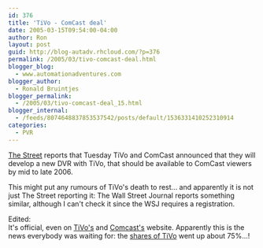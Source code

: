```yaml
---
id: 376
title: 'TiVo - ComCast deal'
date: 2005-03-15T09:54:00-04:00
author: Ron
layout: post
guid: http://blog-autadv.rhcloud.com/?p=376
permalink: /2005/03/tivo-comcast-deal.html
blogger_blog:
  - www.automationadventures.com
blogger_author:
  - Ronald Bruintjes
blogger_permalink:
  - /2005/03/tivo-comcast-deal_15.html
blogger_internal:
  - /feeds/8074648837853537542/posts/default/1536331410252310914
categories:
  - PVR
---
```

[The Street](http://www.thestreet.com/_yahoo/stocks/media/10213207.html) reports that Tuesday TiVo and ComCast announced that they will develop a new DVR with TiVo, that should be available to ComCast viewers by mid to late 2006.

This might put any rumours of TiVo's death to rest... and apparently it is not just The Street reporting it: The Wall Street Journal reports something similar, although I can't check it since the WSJ requires a registration.

Edited:  
It's official, even on [TiVo's](http://www.tivo.com/5.3.1.1.asp?article=246) and [Comcast's](http://www.cmcsk.com/phoenix.zhtml?c=147565&p=irol-newsArticle&t=Regular&id=685606&) website. Apparently this is the news everybody was waiting for: the [shares of TiVo](http://finance.yahoo.com/q?d=t&s=TIVO) went up about 75%...!
